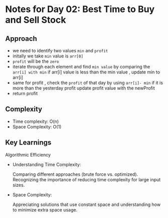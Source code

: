 # Notes for Day 02: Best Time to Buy and Sell Stock


## Approach

- we need to identify two values `min` and `profit`
- initally we take `min` value is `arr[0]`
- `profit` will be the `zero`
- iterate through each element and find `min value` by comparing the `arr[i] with min` if arr[i] value is less than the min value , update min to arr[i]
- same for profit , check the `profit` of that day by using `arr[i]- min` if it is more than the yesterday profit update profit value with the newProfit
- return profit

## Complexity

- Time complexity: O(n)
- Space Complexity:  O(1)

## Key Learnings

Algorithmic Efficiency
- Understanding Time Complexity:

  Comparing different approaches (brute force vs. optimized).
  Recognizing the importance of reducing time complexity for large input sizes.


- Space Complexity:

   Appreciating solutions that use constant space and understanding how to minimize extra space usage.

 
